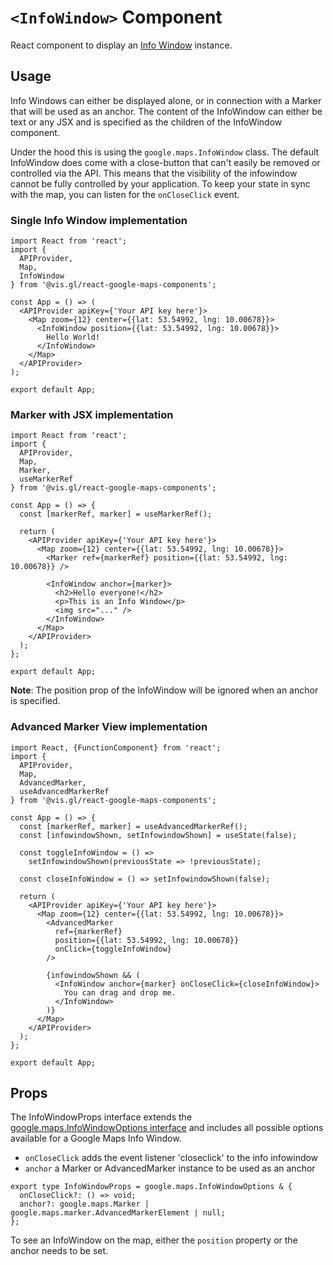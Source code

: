# `<InfoWindow>` Component

React component to display an [Info Window](https://developers.google.com/maps/documentation/javascript/reference/info-window) instance.

## Usage

Info Windows can either be displayed alone, or in connection with a Marker
that will be used as an anchor. The content of the InfoWindow can either be
text or any JSX and is specified as the children of the InfoWindow
component.

Under the hood this is using the `google.maps.InfoWindow` class. The default
InfoWindow does come with a close-button that can't easily be removed or
controlled via the API. This means that the visibility of the infowindow
cannot be fully controlled by your application. To keep your state in sync
with the map, you can listen for the `onCloseClick` event.

### Single Info Window implementation

```tsx
import React from 'react';
import {
  APIProvider,
  Map,
  InfoWindow
} from '@vis.gl/react-google-maps-components';

const App = () => (
  <APIProvider apiKey={'Your API key here'}>
    <Map zoom={12} center={{lat: 53.54992, lng: 10.00678}}>
      <InfoWindow position={{lat: 53.54992, lng: 10.00678}}>
        Hello World!
      </InfoWindow>
    </Map>
  </APIProvider>
);

export default App;
```

### Marker with JSX implementation

```tsx
import React from 'react';
import {
  APIProvider,
  Map,
  Marker,
  useMarkerRef
} from '@vis.gl/react-google-maps-components';

const App = () => {
  const [markerRef, marker] = useMarkerRef();

  return (
    <APIProvider apiKey={'Your API key here'}>
      <Map zoom={12} center={{lat: 53.54992, lng: 10.00678}}>
        <Marker ref={markerRef} position={{lat: 53.54992, lng: 10.00678}} />

        <InfoWindow anchor={marker}>
          <h2>Hello everyone!</h2>
          <p>This is an Info Window</p>
          <img src="..." />
        </InfoWindow>
      </Map>
    </APIProvider>
  );
};

export default App;
```

**Note**: The position prop of the InfoWindow will be ignored when an anchor is specified.

### Advanced Marker View implementation

```tsx
import React, {FunctionComponent} from 'react';
import {
  APIProvider,
  Map,
  AdvancedMarker,
  useAdvancedMarkerRef
} from '@vis.gl/react-google-maps-components';

const App = () => {
  const [markerRef, marker] = useAdvancedMarkerRef();
  const [infowindowShown, setInfowindowShown] = useState(false);

  const toggleInfoWindow = () =>
    setInfowindowShown(previousState => !previousState);

  const closeInfoWindow = () => setInfowindowShown(false);

  return (
    <APIProvider apiKey={'Your API key here'}>
      <Map zoom={12} center={{lat: 53.54992, lng: 10.00678}}>
        <AdvancedMarker
          ref={markerRef}
          position={{lat: 53.54992, lng: 10.00678}}
          onClick={toggleInfoWindow}
        />

        {infowindowShown && (
          <InfoWindow anchor={marker} onCloseClick={closeInfoWindow}>
            You can drag and drop me.
          </InfoWindow>
        )}
      </Map>
    </APIProvider>
  );
};

export default App;
```

## Props

The InfoWindowProps interface extends the [google.maps.InfoWindowOptions interface](https://developers.google.com/maps/documentation/javascript/reference/info-window#InfoWindowOptions) and includes all possible options available for a Google Maps Info Window.

- `onCloseClick` adds the event listener 'closeclick' to the info infowindow
- `anchor` a Marker or AdvancedMarker instance to be used as an anchor

```tsx
export type InfoWindowProps = google.maps.InfoWindowOptions & {
  onCloseClick?: () => void;
  anchor?: google.maps.Marker | google.maps.marker.AdvancedMarkerElement | null;
};
```

To see an InfoWindow on the map, either the `position` property or the anchor needs to be set.
